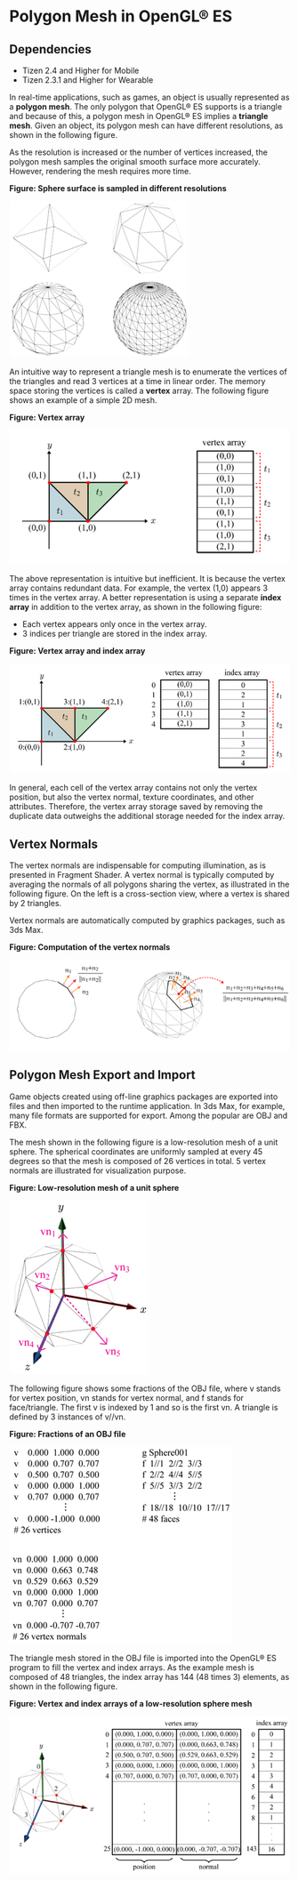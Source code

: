 # Polygon Mesh in OpenGL&reg; ES
## Dependencies
- Tizen 2.4 and Higher for Mobile
- Tizen 2.3.1 and Higher for Wearable

In real-time applications, such as games, an object is usually represented as a **polygon mesh**. The only polygon that OpenGL&reg; ES supports is a triangle and because of this, a polygon mesh in OpenGL&reg; ES implies a **triangle mesh**. Given an object, its polygon mesh can have different resolutions, as shown in the following figure.

As the resolution is increased or the number of vertices increased, the polygon mesh samples the original smooth surface more accurately. However, rendering the mesh requires more time.

**Figure: Sphere surface is sampled in different resolutions**

![Sphere surface is sampled in different resolutions](./media/sphere_surface.png)

An intuitive way to represent a triangle mesh is to enumerate the vertices of the triangles and read 3 vertices at a time in linear order. The memory space storing the vertices is called a **vertex** array. The following figure shows an example of a simple 2D mesh.

**Figure: Vertex array**

![Vertex array](./media/vertex_array.png)

The above representation is intuitive but inefficient. It is because the vertex array contains redundant data. For example, the vertex (1,0) appears 3 times in the vertex array. A better representation is using a separate **index array** in addition to the vertex array, as shown in the following figure:

- Each vertex appears only once in the vertex array.
- 3 indices per triangle are stored in the index array.

**Figure: Vertex array and index array**

![Vertex array and index array](./media/vertex_index_array.png)

In general, each cell of the vertex array contains not only the vertex position, but also the vertex normal, texture coordinates, and other attributes. Therefore, the vertex array storage saved by removing the duplicate data outweighs the additional storage needed for the index array.

## Vertex Normals

The vertex normals are indispensable for computing illumination, as is presented in Fragment Shader. A vertex normal is typically computed by averaging the normals of all polygons sharing the vertex, as illustrated in the following figure. On the left is a cross-section view, where a vertex is shared by 2 triangles.

Vertex normals are automatically computed by graphics packages, such as 3ds Max.

**Figure: Computation of the vertex normals**

![Computation of the vertex normals](./media/vertex_normals.png)

## Polygon Mesh Export and Import

Game objects created using off-line graphics packages are exported into files and then imported to the runtime application. In 3ds Max, for example, many file formats are supported for export. Among the popular are OBJ and FBX.

The mesh shown in the following figure is a low-resolution mesh of a unit sphere. The spherical coordinates are uniformly sampled at every 45 degrees so that the mesh is composed of 26 vertices in total. 5 vertex normals are illustrated for visualization purpose.

**Figure: Low-resolution mesh of a unit sphere**

![Low-resolution mesh of a unit sphere](./media/low_res_sphere.png)

The following figure shows some fractions of the OBJ file, where v stands for vertex position, vn stands for vertex normal, and f stands for face/triangle. The first v is indexed by 1 and so is the first vn. A triangle is defined by 3 instances of v//vn.

**Figure: Fractions of an OBJ file**

![Fractions of an OBJ file](./media/obj_fractions.png)

The triangle mesh stored in the OBJ file is imported into the OpenGL&reg; ES program to fill the vertex and index arrays. As the example mesh is composed of 48 triangles, the index array has 144 (48 times 3) elements, as shown in the following figure.

**Figure: Vertex and index arrays of a low-resolution sphere mesh**

![Vertex and index arrays of a low-resolution sphere mesh](./media/low_res_arrays.png)